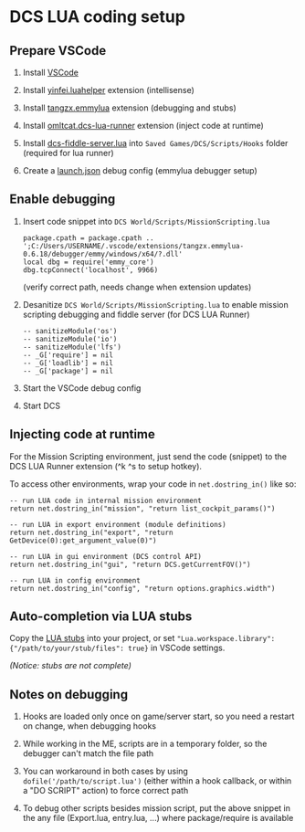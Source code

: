 # DCS LUA coding setup


## Prepare VSCode

1. Install [VSCode](https://code.visualstudio.com/download)

2. Install [yinfei.luahelper](https://marketplace.visualstudio.com/items?itemName=yinfei.luahelper) extension (intellisense)

3. Install [tangzx.emmylua](https://marketplace.visualstudio.com/items?itemName=tangzx.emmylua) extension (debugging and stubs)

4. Install [omltcat.dcs-lua-runner](https://marketplace.visualstudio.com/items?itemName=omltcat.dcs-lua-runner) extension (inject code at runtime)

5. Install [dcs-fiddle-server.lua](https://github.com/omltcat/dcs-snippets/blob/master/Scripts/Hooks/dcs-fiddle-server.lua) into `Saved Games/DCS/Scripts/Hooks` folder (required for lua runner)

6. Create a [launch.json](../.vscode/launch.json) debug config (emmylua debugger setup)


## Enable debugging

1. Insert code snippet into `DCS World/Scripts/MissionScripting.lua`

    ```
    package.cpath = package.cpath .. ';C:/Users/USERNAME/.vscode/extensions/tangzx.emmylua-0.6.18/debugger/emmy/windows/x64/?.dll'
    local dbg = require('emmy_core')
    dbg.tcpConnect('localhost', 9966)
    ```
    (verify correct path, needs change when extension updates)

2. Desanitize `DCS World/Scripts/MissionScripting.lua` to enable mission scripting debugging and fiddle server (for DCS LUA Runner)

    ```
    -- sanitizeModule('os')
	-- sanitizeModule('io')
	-- sanitizeModule('lfs')
	-- _G['require'] = nil
	-- _G['loadlib'] = nil
	-- _G['package'] = nil
    ```

3. Start the VSCode debug config

4. Start DCS


## Injecting code at runtime

For the Mission Scripting environment, just send the code (snippet) to the DCS LUA Runner extension (^k ^s to setup hotkey).

To access other environments, wrap your code in `net.dostring_in()` like so:

    -- run LUA code in internal mission environment
    return net.dostring_in("mission", "return list_cockpit_params()")

    -- run LUA in export environment (module definitions)
    return net.dostring_in("export", "return GetDevice(0):get_argument_value(0)")

    -- run LUA in gui environment (DCS control API)
    return net.dostring_in("gui", "return DCS.getCurrentFOV()")

    -- run LUA in config environment
    return net.dostring_in("config", "return options.graphics.width")


## Auto-completion via LUA stubs

Copy the [LUA stubs](../stubs) into your project, or set `"Lua.workspace.library": {"/path/to/your/stub/files": true}` in VSCode settings.

*(Notice: stubs are not complete)*


## Notes on debugging

1. Hooks are loaded only once on game/server start, so you need a restart on change, when debugging hooks

2. While working in the ME, scripts are in a temporary folder, so the debugger can't match the file path

3. You can workaround in both cases by using `dofile('/path/to/script.lua')` (either within a hook callback, or within a "DO SCRIPT" action) to force correct path

4. To debug other scripts besides mission script, put the above snippet in the any file (Export.lua, entry.lua, ...) where package/require is available
